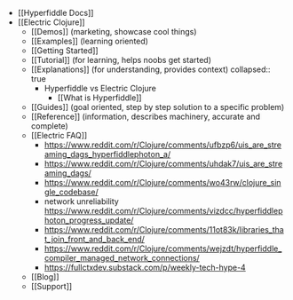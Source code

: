 - [[Hyperfiddle Docs]]
- [[Electric Clojure]]
	- [[Demos]] (marketing, showcase cool things)
	- [[Examples]] (learning oriented)
	- [[Getting Started]]
	- [[Tutorial]] (for learning, helps noobs get started)
	- [[Explanations]] (for understanding, provides context)
	  collapsed:: true
		- Hyperfiddle vs Electric Clojure
			- [[What is Hyperfiddle]]
	- [[Guides]] (goal oriented, step by step solution to a specific problem)
	- [[Reference]] (information, describes machinery, accurate and complete)
	- [[Electric FAQ]]
		- https://www.reddit.com/r/Clojure/comments/ufbzp6/uis_are_streaming_dags_hyperfiddlephoton_a/
		- https://www.reddit.com/r/Clojure/comments/uhdak7/uis_are_streaming_dags/
		- https://www.reddit.com/r/Clojure/comments/wo43rw/clojure_single_codebase/
		- network unreliability https://www.reddit.com/r/Clojure/comments/vizdcc/hyperfiddlephoton_progress_update/
		- https://www.reddit.com/r/Clojure/comments/11ot83k/libraries_that_join_front_and_back_end/
		- https://www.reddit.com/r/Clojure/comments/wejzdt/hyperfiddle_compiler_managed_network_connections/
		- https://fullctxdev.substack.com/p/weekly-tech-hype-4
	- [[Blog]]
	- [[Support]]